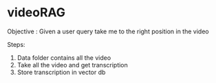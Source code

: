 # videoRAG

Objective : Given a user query take me to the right position in the video

Steps:
1. Data folder contains all the video
2. Take all the video and get transcription
3. Store transcription in vector db